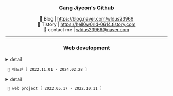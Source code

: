 
<div align="center">

### **Gang Jiyeon's Github**

 
🌱 Blog | https://blog.naver.com/wldus23966  
🤔 Tistory | https://hell0w0rld-0614.tistory.com  
 💬 contact me | wldus23966@naver.com  
 
 
</div>


---

<div align="center">
 
### **Web development**
 
</div>

 

<details>
<summary> detail
<pre><code> 👋 애드펀 [ 2022.11.01 - 2024.02.28 ] </code></pre>
</summary>
<div markdown="1">

``` 
  @ 해마여행 카카오 챗봇 | (python, flask)
  
  @ 해마여행 결제 모듈 | (python, flask) 
  
  @ 해마여행 관리자 페이지 | (python, flask)
    -처리 언어 변경(node.js, java, asp, java script=> python flask, java script 
    -보안 처리
    -기능 수정 및 추가 
      
  @ 나누미 Sms api | (php) 
  
  @ 상가나라 모바일 웹뷰 | (java)
    -안드로이드 스튜디오 웹뷰 제작
    -kcp 결제 모듈 처리 
    
  @ 패밀리원 배송 api | (python, flask)
  
  @ 홈페이지 수정 | (asp)
    -정관일신 헤더 슬라이더(asp, js) 
    -맥킨지일신기독병워 헤더 슬라이더(asp, js)
    -뭐시기 병원 헤더 슬라이더, 팝업(asp, js) 
    -동아요리커피직업전문학교 게시판(asp) 
    -뭐시기 게시판(asp) 

```

</div>
</details>

<details>
<summary> 
 detail
<pre><code> 👋 web project [ 2022.05.17 - 2022.10.11 ] </code></pre>
</summary>

<div markdown="1">
<div align="center">
 
| project | member | period | github | url |
| :---:  | :---:  | :---:  | :---:  |  :---:  | 
| bbq 클론코딩 | 3 | 2022.05.17 - 2022.05.25 | https://github.com/GangJiyeon/bbq | |
| 환전사이트 | 2 | 2022.09.17 - 2022.10.02 |https://github.com/seongsinhye/moneyexchange | |
| 환경 mbti | 2 | 2022.09.01 - 2022.10.04 | https://github.com/Soyi1/mbti | |
| 포트폴리오 | 1 | 2022.09.28 - 2022.10.12 |https://github.com/GangJiyeon/portfolio_site | |
| 스케줄 관리 | 1 |2022.08.10 - 2022.10.11 | https://github.com/GangJiyeon/plannerz | |
 
</div>
</div>

